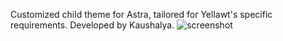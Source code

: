 Customized child theme for Astra, tailored for Yellawt's specific requirements. Developed by Kaushalya.
![screenshot](https://github.com/user-attachments/assets/b31bc64b-b693-4c12-b79e-012adf37af91)

 
